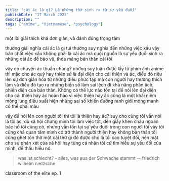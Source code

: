 ```yaml
---
title: "cái ác là gì? Là những thứ sinh ra từ sự yếu đuối"
publishDate: "17 March 2023"
description: ""
tags: ["anime", "Vietnamese", "psychology"]
---
```


một lời giải thích khá đơn giản, và đánh đúng trọng tâm

thường giải nghĩa cái ác là gì tui thường suy nghĩa đến những việc xấu vậy bản chất việc xấu không phải là cái ác mà cuội nguồn là sự yếu đuối sinh ra những cái ác để bảo vệ, thỏa mãng bản thân cái tôi

vậy có chuyện ác thuần chủng? những suy luận được lấy từ phim ảnh anime thì mặc cho ác quỷ hay thiên sứ là đại diện cho cái thiện và ác, điều đó nêu lên sự đơn giản hóa từ những điều phức tạp mà con người hay thường thích làm và điều đó tạo ra những biến số làm sai lệch đi khả năng phân tích, phiến diện của bản thân. Không có thế lực nào tồn tại để nói lên đại diện cho cái thiện hay ác hoàn hảo vì việc thiện hay ác cũng là một khái niệm mông lung điều xuất hiện những sai số khiến đường ranh giới mỏng manh có thể phai màu

vậy để nói lên con người tôi thì tôi là thiện hay ác? suy cho cùng tôi vẫn nói là tôi ác, dù xã hội chứng minh tôi làm việc tốt, đến giấy khen cháu ngoan bác hồ tôi cũng có, nhưng vẫn tồn tại sự yếu đuôi trong con người tôi vậy tôi cũng chả quan tâm mình có trở thành người thiện hay không bản thân tôi cũng ghét tôn thờ một cái thứ gì đó được cho là tối cao tuyệt đối, nên mặt cho sự phán xét của xã hội hay từng cá nhân tôi cứ tìm hiểu sự yếu đối của mình, để thấu hiểu nó.

> was ist schlecht? - alles, was aus der Schwache stammt -- friedrich wilhelm nietzsche

classroom of the elite ep. 1
